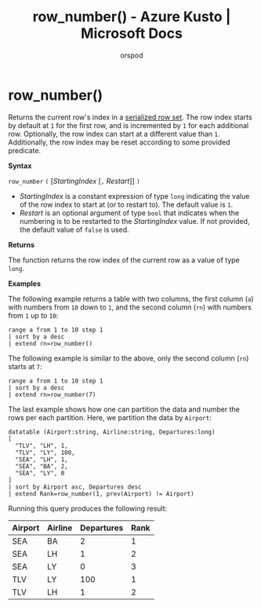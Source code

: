 ﻿---
title: row_number() - Azure Kusto | Microsoft Docs
description: This article describes row_number() in Azure Kusto.
author: orspod
ms.author: v-orspod
ms.reviewer: mblythe
ms.service: kusto
ms.topic: reference
ms.date: 09/24/2018
---
# row_number()

Returns the current row's index in a [serialized row set](./windowsfunctions.md#serialized-row-set).
The row index starts by default at `1` for the first row, and is incremented by `1` for each additional row.
Optionally, the row index can start at a different value than `1`.
Additionally, the row index may be reset according to some provided predicate.

**Syntax**

`row_number` `(` [*StartingIndex* [`,` *Restart*]] `)`

* *StartingIndex* is a constant expression of type `long` indicating the value
  of the row index to start at (or to restart to). The default value is `1`.
* *Restart* is an optional argument of type `bool` that indicates when the
  numbering is to be restarted to the *StartingIndex* value. If not provided,
  the default value of `false` is used.

**Returns**

The function returns the row index of the current row as a value of type `long`.

**Examples**

The following example returns a table with two columns, the first column (`a`)
with numbers from `10` down to `1`, and the second column (`rn`) with numbers
from `1` up to `10`:

```kusto
range a from 1 to 10 step 1
| sort by a desc
| extend rn=row_number()
```

The following example is similar to the above, only the second column (`rn`)
starts at `7`:

```kusto
range a from 1 to 10 step 1
| sort by a desc
| extend rn=row_number(7)
```

The last example shows how one can partition the data and number the rows
per each partition. Here, we partition the data by `Airport`:

```kusto
datatable (Airport:string, Airline:string, Departures:long)
[
  "TLV", "LH", 1,
  "TLV", "LY", 100,
  "SEA", "LH", 1,
  "SEA", "BA", 2,
  "SEA", "LY", 0
]
| sort by Airport asc, Departures desc
| extend Rank=row_number(1, prev(Airport) != Airport)
```

Running this query produces the following result:

Airport  | Airline  | Departures  | Rank
---------|----------|-------------|------
SEA      | BA       | 2           | 1
SEA      | LH       | 1           | 2
SEA      | LY       | 0           | 3
TLV      | LY       | 100         | 1
TLV      | LH       | 1           | 2